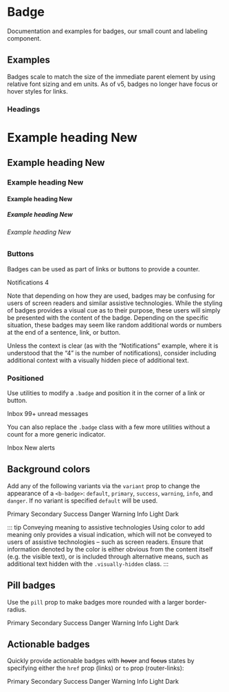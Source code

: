 # Badge

<div class="lead mb-5">

Documentation and examples for badges, our small count and labeling component.

</div>

## Examples

Badges scale to match the size of the immediate parent element by using relative font sizing and em units. As of v5, badges no longer have focus or hover styles for links.

### Headings

<HighlightCard>
  <h1>Example heading <b-badge>New</b-badge></h1>
  <h2 class="border-0 pb-0">Example heading <b-badge>New</b-badge></h2>
  <h3>Example heading <b-badge>New</b-badge></h3>
  <h4>Example heading <b-badge>New</b-badge></h4>
  <h5>Example heading <b-badge>New</b-badge></h5>
  <h6>Example heading <b-badge>New</b-badge></h6>
  <template #html>

```vue-html
<h1>Example heading <b-badge>New</b-badge></h1>
<h2>Example heading <b-badge>New</b-badge></h2>
<h3>Example heading <b-badge>New</b-badge></h3>
<h4>Example heading <b-badge>New</b-badge></h4>
<h5>Example heading <b-badge>New</b-badge></h5>
<h6>Example heading <b-badge>New</b-badge></h6>
```

  </template>
</HighlightCard>

### Buttons

Badges can be used as part of links or buttons to provide a counter.

<HighlightCard>
  <b-button variant="primary">
    Notifications <b-badge variant="light">4</b-badge>
  </b-button>
  <template #html>

```vue-html
<b-button variant="primary">Notifications <b-badge variant="light">4</b-badge></b-button>
```

  </template>
</HighlightCard>

Note that depending on how they are used, badges may be confusing for users of screen readers and similar assistive technologies. While the styling of badges provides a visual cue as to their purpose, these users will simply be presented with the content of the badge. Depending on the specific situation, these badges may seem like random additional words or numbers at the end of a sentence, link, or button.

Unless the context is clear (as with the “Notifications” example, where it is understood that the “4” is the number of notifications), consider including additional context with a visually hidden piece of additional text.

### Positioned

Use utilities to modify a `.badge` and position it in the corner of a link or button.

<HighlightCard>
  <b-button variant="primary" class="position-relative">
    Inbox
    <b-badge variant="danger" text-indicator>
      99+
      <span class="visually-hidden">unread messages</span>
    </b-badge>
  </b-button>
  <template #html>

```vue-html
<b-button variant="primary" class="position-relative">
  Inbox
  <b-badge variant="danger" text-indicator>
    99+
    <span class="visually-hidden">unread messages</span>
  </b-badge>
</b-button>
```

  </template>
</HighlightCard>

You can also replace the `.badge` class with a few more utilities without a count for a more generic indicator.

<HighlightCard>
  <b-button variant="primary" class="position-relative">
    Inbox
    <b-badge variant="danger" dot-indicator>
      <span class="visually-hidden">New alerts</span>
    </b-badge>
  </b-button>
  <template #html>

```vue-html
<b-button variant="primary" class="position-relative">
  Inbox
  <b-badge variant="danger" dot-indicator>
    <span class="visually-hidden">New alerts</span>
  </b-badge>
</b-button>
```

  </template>
</HighlightCard>

## Background colors

Add any of the following variants via the `variant` prop to change the appearance of a `<b-badge>`: `default`, `primary`, `success`, `warning`, `info`, and `danger`. If no variant is specified `default` will be used.

<HighlightCard>
  <div class="d-flex mb-4" style="column-gap: 1%;">
    <b-badge variant="primary">Primary</b-badge>
    <b-badge variant="secondary">Secondary</b-badge>
    <b-badge variant="success">Success</b-badge>
    <b-badge variant="danger">Danger</b-badge>
    <b-badge variant="warning">Warning</b-badge>
    <b-badge variant="info">Info</b-badge>
    <b-badge variant="light">Light</b-badge>
    <b-badge variant="dark">Dark</b-badge>
  </div>
  <template #html>

```vue-html
<b-badge variant="primary">Primary</b-badge>
<b-badge variant="secondary">Secondary</b-badge>
<b-badge variant="success">Success</b-badge>
<b-badge variant="danger">Danger</b-badge>
<b-badge variant="warning">Warning</b-badge>
<b-badge variant="info">Info</b-badge>
<b-badge variant="light">Light</b-badge>
<b-badge variant="dark">Dark</b-badge>
```

  </template>
</HighlightCard>

::: tip Conveying meaning to assistive technologies
Using color to add meaning only provides a visual indication, which will not be conveyed to users of assistive technologies – such as screen readers. Ensure that information denoted by the color is either obvious from the content itself (e.g. the visible text), or is included through alternative means, such as additional text hidden with the `.visually-hidden` class.
:::

## Pill badges

Use the `pill` prop to make badges more rounded with a larger border-radius.

<HighlightCard>
  <div class="d-flex mb-4" style="column-gap: 1%;">
    <b-badge variant="primary" pill>Primary</b-badge>
    <b-badge variant="secondary" pill>Secondary</b-badge>
    <b-badge variant="success" pill>Success</b-badge>
    <b-badge variant="danger" pill>Danger</b-badge>
    <b-badge variant="warning" pill>Warning</b-badge>
    <b-badge variant="info" pill>Info</b-badge>
    <b-badge variant="light" pill>Light</b-badge>
    <b-badge variant="dark" pill>Dark</b-badge>
  </div>
  <template #html>

```vue-html
<b-badge variant="primary" pill>Primary</b-badge>
<b-badge variant="secondary" pill>Secondary</b-badge>
<b-badge variant="success" pill>Success</b-badge>
<b-badge variant="danger" pill>Danger</b-badge>
<b-badge variant="warning" pill>Warning</b-badge>
<b-badge variant="info" pill>Info</b-badge>
<b-badge variant="light" pill>Light</b-badge>
<b-badge variant="dark" pill>Dark</b-badge>
```

  </template>
</HighlightCard>

## Actionable badges

Quickly provide actionable badges with ~~hover~~ and ~~focus~~ states by specifying either the `href` prop (links) or `to` prop (router-links):

<HighlightCard>
  <div class="d-flex mb-4" style="column-gap: 1%;">
    <b-badge href="#" variant="primary">Primary</b-badge>
    <b-badge href="#" variant="secondary">Secondary</b-badge>
    <b-badge href="#" variant="success">Success</b-badge>
    <b-badge href="#" variant="danger">Danger</b-badge>
    <b-badge href="#" variant="warning">Warning</b-badge>
    <b-badge href="#" variant="info">Info</b-badge>
    <b-badge href="#" variant="light">Light</b-badge>
    <b-badge href="#" variant="dark">Dark</b-badge>
  </div>
  <template #html>

```vue-html
<b-badge href="#" variant="primary">Primary</b-badge>
<b-badge href="#" variant="secondary">Secondary</b-badge>
<b-badge href="#" variant="success">Success</b-badge>
<b-badge href="#" variant="danger">Danger</b-badge>
<b-badge href="#" variant="warning">Warning</b-badge>
<b-badge href="#" variant="info">Info</b-badge>
<b-badge href="#" variant="light">Light</b-badge>
<b-badge href="#" variant="dark">Dark</b-badge>
```

  </template>
</HighlightCard>

<ComponentReference :data="data" />

<script setup lang="ts">
import {data} from '../../data/components/badge.data'
import {BButton, BBadge} from 'bootstrap-vue-next'
import ComponentReference from '../../components/ComponentReference.vue'
import HighlightCard from '../../components/HighlightCard.vue'
</script>
